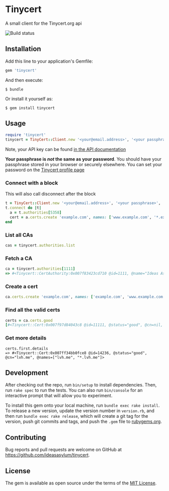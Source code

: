 # Tinycert

A small client for the Tinycert.org api

![Build status](https://travis-ci.org/ideasasylum/tinycert.svg?branch=master)

## Installation

Add this line to your application's Gemfile:

```ruby
gem 'tinycert'
```

And then execute:

    $ bundle

Or install it yourself as:

    $ gem install tinycert

## Usage

```ruby
require 'tinycert'
tinycert = TinyCert::Client.new '<your@email.address>', '<your passphrase>', '<your api key>'
```

Note, your API key can be found [in the API documentation](https://www.tinycert.org/docs/api/v1/intro)

**Your passphrase is _not_ the same as your password**. You should have your passphrase stored in your browser or securely elsewhere. You can set your password on the [Tinycert profile page](https://www.tinycert.org/profile)

### Connect with a block

This will also call disconnect after the block

```ruby
t = TinyCert::Client.new '<your@email.address>', '<your passphrase>', '<your api key>'
t.connect do |t|
  a = t.authorities[5358]
  cert = a.certs.create 'example.com', names: ['www.example.com', '*.example.com'], o: 'Development'
end
```

### List all CAs

```ruby
cas = tinycert.authorities.list
```

### Fetch a CA

```ruby
ca = tinycert.authorities[1111]
=> #<Tinycert::CertAuthority:0x007f83423cd710 @id=1111, @name="Ideas Asylum">
```

### Create a cert

```ruby
ca.certs.create 'example.com', names: ['example.com', 'www.example.com', '*.example.com']
```

### Find all the valid certs

```ruby
certs = ca.certs.good
[#<Tinycert::Cert:0x007f97d84043c8 @id=11111, @status="good", @cn=nil, @names=[]>]
```

### Get more details

```
certs.first.details
=> #<Tinycert::Cert:0x007ff34bb0fce8 @id=14236, @status="good", @cn="lvh.me", @names=["lvh.me", "*.lvh.me"]>
```

## Development

After checking out the repo, run `bin/setup` to install dependencies. Then, run `rake spec` to run the tests. You can also run `bin/console` for an interactive prompt that will allow you to experiment.

To install this gem onto your local machine, run `bundle exec rake install`. To release a new version, update the version number in `version.rb`, and then run `bundle exec rake release`, which will create a git tag for the version, push git commits and tags, and push the `.gem` file to [rubygems.org](https://rubygems.org).

## Contributing

Bug reports and pull requests are welcome on GitHub at https://github.com/ideasasylum/tinycert.

## License

The gem is available as open source under the terms of the [MIT License](https://opensource.org/licenses/MIT).
